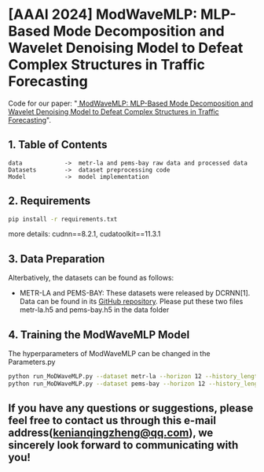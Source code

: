 # [AAAI 2024] ModWaveMLP: MLP-Based Mode Decomposition and Wavelet Denoising Model to Defeat Complex Structures in Traffic Forecasting

Code for our paper: "[ ModWaveMLP: MLP-Based Mode Decomposition and Wavelet Denoising Model to Defeat Complex Structures in Traffic Forecasting](https://github.com/Kqingzheng/ModWaveMLP/blob/master/ModWaveMLP.pdf)".


## 1. Table of Contents

```text
data            ->  metr-la and pems-bay raw data and processed data
Datasets        ->  dataset preprocessing code
Model           ->  model implementation 
```

## 2. Requirements

```bash
pip install -r requirements.txt
```
more details:
cudnn==8.2.1, 
cudatoolkit==11.3.1

## 3. Data Preparation

Alterbatively, the datasets can be found as follows:

- METR-LA and PEMS-BAY: These datasets were released by DCRNN[1]. Data can be found in its [GitHub repository](https://github.com/liyaguang/DCRNN).
Please put these two files metr-la.h5 and pems-bay.h5 in the data folder

## 4. Training the ModWaveMLP Model

The hyperparameters of ModWaveMLP can be changed in the Parameters.py

```bash
python run_MoDWaveMLP.py --dataset metr-la --horizon 12 --history_length 12
python run_MoDWaveMLP.py --dataset pems-bay --horizon 12 --history_length 12
```

## If you have any questions or suggestions, please feel free to contact us through this e-mail address(kenianqingzheng@qq.com), we sincerely look forward to communicating with you!
